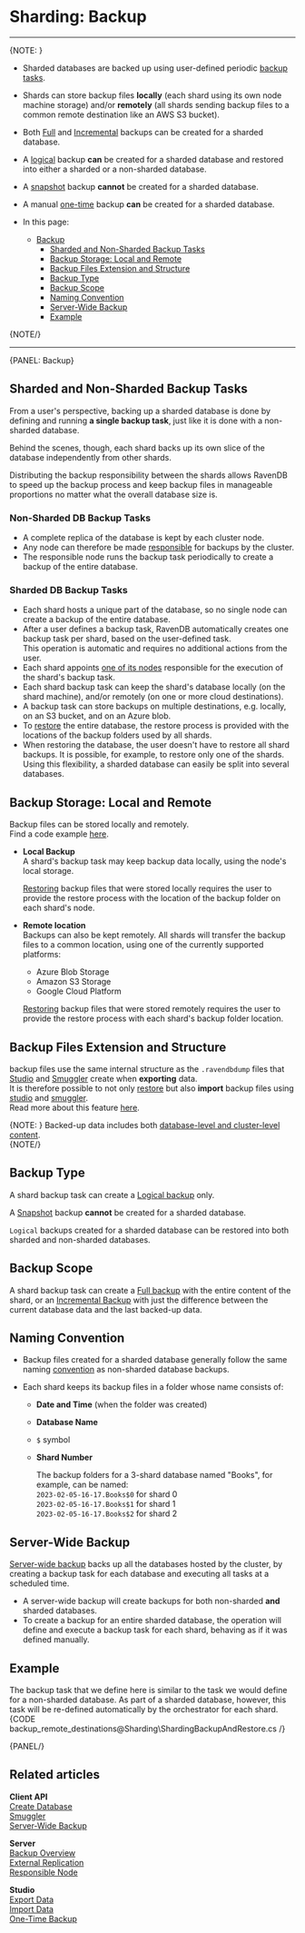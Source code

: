 ﻿# Sharding: Backup
---

{NOTE: }

* Sharded databases are backed up using user-defined periodic 
  [backup tasks](../../server/ongoing-tasks/backup-overview).  

* Shards can store backup files **locally** (each shard using its 
  own node machine storage) and/or **remotely** (all shards sending 
  backup files to a common remote destination like an AWS S3 bucket).  

* Both [Full](../../backup-overview#full-backup) 
  and [Incremental](../../backup-overview#incremental-backup) 
  backups can be created for a sharded database.  

* A [logical](../../backup-overview#logical-backup) 
  backup **can** be created for a sharded database and restored into either 
  a sharded or a non-sharded database.  

* A [snapshot](../../backup-overview#snapshot) 
  backup **cannot** be created for a sharded database.  

* A manual [one-time](../../studio/database/tasks/backup-task#manually-creating-one-time-backups) 
  backup **can** be created for a sharded database.  

* In this page:  
  * [Backup](../../sharding/backup-and-restore/backup#backup)  
     * [Sharded and Non-Sharded Backup Tasks](../../sharding/backup-and-restore/backup#sharded-and-non-sharded-backup-tasks)  
     * [Backup Storage: Local and Remote](../../sharding/backup-and-restore/backup#backup-storage-local-and-remote)  
     * [Backup Files Extension and Structure](../../sharding/backup-and-restore/backup#backup-files-extension-and-structure)  
     * [Backup Type](../../sharding/backup-and-restore/backup#backup-type)  
     * [Backup Scope](../../sharding/backup-and-restore/backup#backup-scope)  
     * [Naming Convention](../../sharding/backup-and-restore/backup#naming-convention)  
     * [Server-Wide Backup](../../sharding/backup-and-restore/backup#server-wide-backup)  
     * [Example](../../sharding/backup-and-restore/backup#example)  

{NOTE/}

---

{PANEL: Backup}

## Sharded and Non-Sharded Backup Tasks

From a user's perspective, backing up a sharded database is done by 
defining and running **a single backup task**, just like it is done 
with a non-sharded database.  

Behind the scenes, though, each shard backs up its own slice of the 
database independently from other shards.  

Distributing the backup responsibility between the shards allows 
RavenDB to speed up the backup process and keep backup files in 
manageable proportions no matter what the overall database size is.  

### Non-Sharded DB Backup Tasks

* A complete replica of the database is kept by each cluster node.  
* Any node can therefore be made 
  [responsible](../../server/clustering/distribution/highly-available-tasks#responsible-node) 
  for backups by the cluster.  
* The responsible node runs the backup task periodically to create 
  a backup of the entire database.  
  
### Sharded DB Backup Tasks

* Each shard hosts a unique part of the database, so no single node 
  can create a backup of the entire database.  
* After a user defines a backup task, RavenDB automatically creates 
  one backup task per shard, based on the user-defined task.  
  This operation is automatic and requires no additional actions 
  from the user.  
* Each shard appoints [one of its nodes](../../sharding/overview#shard-replication) 
  responsible for the execution of the shard's backup task.  
* Each shard backup task can keep the shard's database 
  locally (on the shard machine), and/or remotely (on one 
  or more cloud destinations).  
* A backup task can store backups on multiple destinations, 
  e.g. locally, on an S3 bucket, and on an Azure blob.  
* To [restore](../../sharding/backup-and-restore/restore) 
  the entire database, the restore process is provided with 
  the locations of the backup folders used by all shards.  
* When restoring the database, the user doesn't have to restore 
  all shard backups. It is possible, for example, to restore only 
  one of the shards. Using this flexibility, a sharded database 
  can easily be split into several databases.  

## Backup Storage: Local and Remote

Backup files can be stored locally and remotely.  
Find a code example [here](../../sharding/backup-and-restore/backup#example).  

* **Local Backup**  
  A shard's backup task may keep backup data locally, 
  using the node's local storage.  

    [Restoring](../../sharding/backup-and-restore/restore#section-2) 
    backup files that were stored locally requires the user to provide 
    the restore process with the location of the backup folder on each 
    shard's node.  

* **Remote location**  
  Backups can also be kept remotely. All shards will transfer 
  the backup files to a common location, using one of the currently 
  supported platforms:  
   * Azure Blob Storage  
   * Amazon S3 Storage  
   * Google Cloud Platform  

    [Restoring](../../sharding/backup-and-restore/restore#section-2) 
    backup files that were stored remotely requires the user to provide 
    the restore process with each shard's backup folder location.  

## Backup Files Extension and Structure

backup files use the same internal structure as the `.ravendbdump` 
files that [Studio](../../studio/database/tasks/export-database) 
and [Smuggler](../../client-api/smuggler/what-is-smuggler) 
create when **exporting** data.  
It is therefore possible to not only [restore](../../sharding/backup-and-restore/restore) 
but also **import** backup files using [studio](../../studio/database/tasks/import-data/import-data-file) 
and [smuggler](../../client-api/smuggler/what-is-smuggler#import).  
Read more about this feature [here](../../sharding/import-and-export#import).  


{NOTE: }
Backed-up data includes both 
[database-level and cluster-level content](../../server/ongoing-tasks/backup-overview#backup-contents).  
{NOTE/}

## Backup Type

A shard backup task can create a 
[Logical backup](../../server/ongoing-tasks/backup-overview#logical-backup) 
only.  

A [Snapshot](../../server/ongoing-tasks/backup-overview#snapshot) 
backup **cannot** be created for a sharded database.  

`Logical` backups created for a sharded database can be restored into 
both sharded and non-sharded databases.  

## Backup Scope

A shard backup task can create 
a [Full backup](../../server/ongoing-tasks/backup-overview#full-backup) 
with the entire content of the shard, or an 
[Incremental Backup](../../server/ongoing-tasks/backup-overview#incremental-backup) 
with just the difference between the current database data and the last backed-up data.  

## Naming Convention

* Backup files created for a sharded database generally follow the same naming 
  [convention](../../server/ongoing-tasks/backup-overview#backup-name-and-folder-structure) 
  as non-sharded database backups.  

* Each shard keeps its backup files in a folder whose name consists of:  
   * **Date and Time** (when the folder was created)  
   * **Database Name**  
   * `$` symbol  
   * **Shard Number**  

      The backup folders for a 3-shard database named "Books", 
      for example, can be named:  
      `2023-02-05-16-17.Books$0` for shard 0  
      `2023-02-05-16-17.Books$1` for shard 1  
      `2023-02-05-16-17.Books$2` for shard 2  

## Server-Wide Backup

[Server-wide backup](../../client-api/operations/maintenance/backup/backup#server-wide-backup) 
backs up all the databases hosted by the cluster, by creating a backup 
task for each database and executing all tasks at a scheduled time.  

* A server-wide backup will create backups for both non-sharded **and** 
  sharded databases.  
* To create a backup for an entire sharded database, the operation will 
  define and execute a backup task for each shard, behaving as if it was 
  defined manually.  

## Example

The backup task that we define here is similar to the task we 
would define for a non-sharded database. As part of a sharded 
database, however, this task will be re-defined automatically 
by the orchestrator for each shard.  
{CODE backup_remote_destinations@Sharding\ShardingBackupAndRestore.cs /}

{PANEL/}

## Related articles

**Client API**  
[Create Database](../../client-api/operations/server-wide/create-database)  
[Smuggler](../../client-api/smuggler/what-is-smuggler)  
[Server-Wide Backup](../../client-api/operations/maintenance/backup/backup#server-wide-backup)  

**Server**  
[Backup Overview](../../server/ongoing-tasks/backup-overview)  
[External Replication](../../server/ongoing-tasks/external-replication)  
[Responsible Node](../../server/clustering/distribution/highly-available-tasks#responsible-node)  

**Studio**  
[Export Data](../../studio/database/tasks/export-database)  
[Import Data](../../studio/database/tasks/import-data/import-data-file)  
[One-Time Backup](../../studio/database/tasks/backup-task#manually-creating-one-time-backups)  

